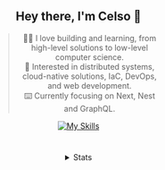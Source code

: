 <div align="center">

## Hey there, I'm Celso 🙂

<div style="max-width: 300px; ">

> 🧙‍♂️ I love building and learning, from high-level solutions to low-level computer science.<br>
> 🦉 Interested in distributed systems, cloud-native solutions, IaC, DevOps, and web development.<br>
> ⌨️ Currently focusing on Next, Nest and GraphQL.<br>

[![My Skills](https://skillicons.dev/icons?i=next,nest,graphql)](https://skillicons.dev)

</div>


#

<details align="center">
<summary>Stats</summary>

<cr/>

<p style="text-align: center;">
<!--START_SECTION:waka-->

```txt
From: 26 November 2023 - To: 26 December 2023

Markdown     36 hrs 59 mins  ███████▓░░░░░░░░░░░░░░░░░   30.84 %
TypeScript   33 hrs 45 mins  ███████░░░░░░░░░░░░░░░░░░   28.15 %
Go           14 hrs 10 mins  ███░░░░░░░░░░░░░░░░░░░░░░   11.81 %
YAML         6 hrs 52 mins   █▒░░░░░░░░░░░░░░░░░░░░░░░   05.74 %
Lua          5 hrs 30 mins   █░░░░░░░░░░░░░░░░░░░░░░░░   04.59 %
```

<!--END_SECTION:waka-->
</p>
  
<div>

<img src="http://github-readme-stats.vercel.app/api/top-langs/?username=celsobenedetti&layout=compact&custom_title=Languages&include_all_commits=true&count_private=true&langs_count=6&theme=transparent&bg_color=00000000" height="180em"/>
<img src="https://streak-stats.demolab.com?user=celsobenedetti&theme=transparent" height="180rem"/>

</div>

#

<a href="https://wakatime.com/@8a52c0fd-ec78-403a-81d0-07c674c564b3" title="Time coded since Jan 17 2022">
<img src="https://wakatime.com/badge/user/8a52c0fd-ec78-403a-81d0-07c674c564b3.svg" alt="Wakatime 2022" title="Time coded since Jan 17 2022" />
</a>

</details>

</div>
